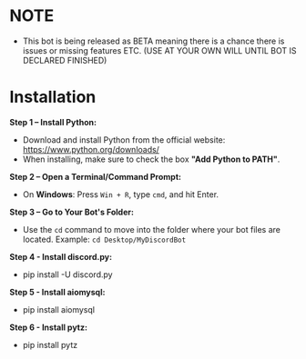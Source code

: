 # NOTE
- This bot is being released as BETA meaning there is a chance there is issues or missing features ETC. (USE AT YOUR OWN WILL UNTIL BOT IS DECLARED FINISHED)

# Installation

**Step 1 – Install Python:**
- Download and install Python from the official website: https://www.python.org/downloads/
- When installing, make sure to check the box **"Add Python to PATH"**.

**Step 2 – Open a Terminal/Command Prompt:**
- On **Windows**: Press `Win + R`, type `cmd`, and hit Enter.

**Step 3 – Go to Your Bot's Folder:**
- Use the `cd` command to move into the folder where your bot files are located. Example: `cd Desktop/MyDiscordBot`

**Step 4 - Install discord.py:**
- pip install -U discord.py

**Step 5 - Install aiomysql:**
- pip install aiomysql

**Step 6 - Install pytz:**
- pip install pytz
